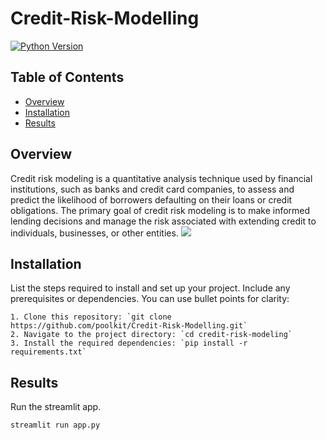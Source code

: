 # Credit-Risk-Modelling

[![Python Version](https://img.shields.io/badge/python-3.7-blue)](https://www.python.org/downloads/)

## Table of Contents

- [Overview](#overview)
- [Installation](#installation)
- [Results](#results)

## Overview

Credit risk modeling is a quantitative analysis technique used by financial institutions, such as banks and credit card companies, to assess and predict the likelihood of borrowers defaulting on their loans or credit obligations. The primary goal of credit risk modeling is to make informed lending decisions and manage the risk associated with extending credit to individuals, businesses, or other entities.
![](https://powerslides.com/wp-content/uploads/2021/11/Credit-Risk-Modelling-1.png)

## Installation

List the steps required to install and set up your project. Include any prerequisites or dependencies. You can use bullet points for clarity:

```shell
1. Clone this repository: `git clone https://github.com/poolkit/Credit-Risk-Modelling.git`
2. Navigate to the project directory: `cd credit-risk-modeling`
3. Install the required dependencies: `pip install -r requirements.txt`
```

## Results
Run the streamlit app.

```shell
streamlit run app.py
```
